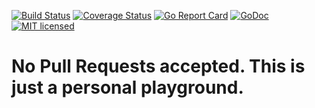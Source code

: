 [![Build Status](https://travis-ci.org/vaskoz/ctci6-go.svg?branch=master)](https://travis-ci.org/vaskoz/ctci6-go)
[![Coverage Status](https://coveralls.io/repos/github/vaskoz/ctci6-go/badge.svg?branch=master)](https://coveralls.io/github/vaskoz/ctci6-go?branch=master)
[![Go Report Card](https://goreportcard.com/badge/github.com/vaskoz/ctci6-go)](https://goreportcard.com/report/github.com/vaskoz/ctci6-go)
[![GoDoc](https://godoc.org/github.com/vaskoz/ctci6-go?status.svg)](https://godoc.org/github.com/vaskoz/ctci6-go) 
[![MIT licensed](https://img.shields.io/badge/license-MIT-blue.svg)](./LICENSE.txt)

# No Pull Requests accepted. This is just a personal playground. 

